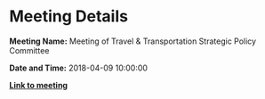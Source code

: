 # Meeting Details

**Meeting Name:** Meeting of Travel & Transportation Strategic Policy Committee

**Date and Time:** 2018-04-09 10:00:00

**<a href="https://www.limerick.ie/council/whats-on/meeting-travel-transportation-strategic-policy-committee-1" target="_blank">Link to meeting</a>**
